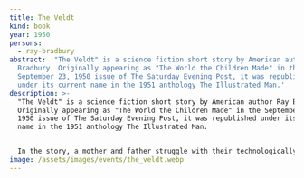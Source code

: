 ```yaml
---
title: The Veldt
kind: book
year: 1950
persons:
  - ray-bradbury
abstract: '"The Veldt" is a science fiction short story by American author Ray
  Bradbury. Originally appearing as "The World the Children Made" in the
  September 23, 1950 issue of The Saturday Evening Post, it was republished
  under its current name in the 1951 anthology The Illustrated Man.'
description: >-
  "The Veldt" is a science fiction short story by American author Ray Bradbury.
  Originally appearing as "The World the Children Made" in the September 23,
  1950 issue of The Saturday Evening Post, it was republished under its current
  name in the 1951 anthology The Illustrated Man.


  In the story, a mother and father struggle with their technologically advanced home taking over their role as parents, and their children becoming uncooperative as a result of their lack of discipline.
image: /assets/images/events/the_veldt.webp
---
```


